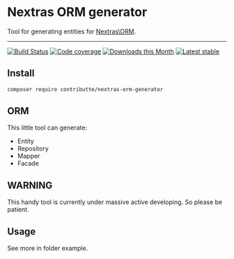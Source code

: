 # Nextras ORM generator

Tool for generating entities for [Nextras\ORM](https://github.com/nextras/orm).

-----

[![Build Status](https://img.shields.io/travis/contributte/nextras-orm-generator.svg?style=flat-square)](https://travis-ci.org/travis/contributte/nextras-orm-generator)
[![Code coverage](https://img.shields.io/coveralls/minetro/normgen.svg?style=flat-square)](https://coveralls.io/r/minetro/normgen)
[![Downloads this Month](https://img.shields.io/packagist/dm/contributte/nextras-orm-generator.svg?style=flat-square)](https://packagist.org/packages/contributte/nextras-orm-generator)
[![Latest stable](https://img.shields.io/packagist/v/contributte/nextras-orm-generator.svg?style=flat-square)](https://packagist.org/packages/contributte/nextras-orm-generator)

## Install

```sh
composer require contributte/nextras-orm-generator
```

## ORM

This little tool can generate:

* Entity
* Repository
* Mapper
* Facade

## WARNING

This handy tool is currently under massive active developing. So please be patient.

## Usage

See more in folder example.

